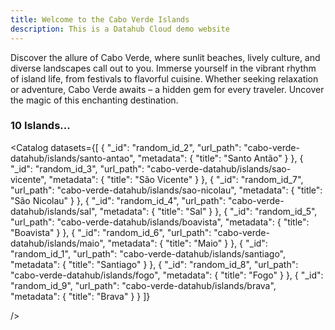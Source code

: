 ```yaml
---
title: Welcome to the Cabo Verde Islands
description: This is a Datahub Cloud demo website
---
```


Discover the allure of Cabo Verde, where sunlit beaches, lively culture, and diverse landscapes call out to you. Immerse yourself in the vibrant rhythm of island life, from festivals to flavorful cuisine. Whether seeking relaxation or adventure, Cabo Verde awaits – a hidden gem for every traveler. Uncover the magic of this enchanting destination.

### 10 Islands...

<Catalog
datasets={[
{
"_id": "random_id_2",
"url_path": "cabo-verde-datahub/islands/santo-antao",
"metadata": {
"title": "Santo Antão"
}
},
{
"_id": "random_id_3",
"url_path": "cabo-verde-datahub/islands/sao-vicente",
"metadata": {
"title": "São Vicente"
}
},
{
"_id": "random_id_7",
"url_path": "cabo-verde-datahub/islands/sao-nicolau",
"metadata": {
"title": "São Nicolau"
}
},
{
"_id": "random_id_4",
"url_path": "cabo-verde-datahub/islands/sal",
"metadata": {
"title": "Sal"
}
},
{
"_id": "random_id_5",
"url_path": "cabo-verde-datahub/islands/boavista",
"metadata": {
"title": "Boavista"
}
},
{
"_id": "random_id_6",
"url_path": "cabo-verde-datahub/islands/maio",
"metadata": {
"title": "Maio"
}
},
{
"_id": "random_id_1",
"url_path": "cabo-verde-datahub/islands/santiago",
"metadata": {
"title": "Santiago"
}
},
{
"_id": "random_id_8",
"url_path": "cabo-verde-datahub/islands/fogo",
"metadata": {
"title": "Fogo"
}
},
{
"_id": "random_id_9",
"url_path": "cabo-verde-datahub/islands/brava",
"metadata": {
"title": "Brava"
}
}
]}

/>
